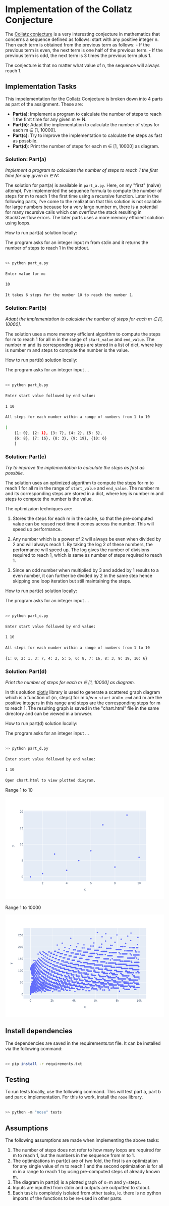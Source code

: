 # Implementation of the Collatz Conjecture

The [Collatz conjecture](https://en.wikipedia.org/wiki/Collatz_conjecture) is a very interesting conjecture in mathematics that concerns a sequence defined as follows: start with any positive integer n. Then each term is obtained from the previous term as follows:
    - If the previous term is even, the next term is one half of the previous term.
    - If the previous term is odd, the next term is 3 times the previous term plus 1.

The conjecture is that no matter what value of n, the sequence will always reach 1.


## Implementation Tasks

This impelementation for the Collatz Conjecture is broken down into 4 parts as part of the assignment. These are:

- **Part(a)**: Implement a program to calculate the number of steps to reach 1 the first time for any given m ∈ N.
- **Part(b)**: Adapt the implementation to calculate the number of steps for each m ∈ [1, 10000].
- **Part(c)**: Try to improve the implementation to calculate the steps as fast as possbile.
- **Part(d)**: Print the number of steps for each m ∈ [1, 10000] as diagram.

### Solution: Part(a)

*Implement a program to calculate the number of steps to reach 1 the first time for any given m ∈ N:*

The solution for part(a) is available in `part_a.py`. Here, on my "first" (naive) attempt, I've implemented the sequence formula to compute the number of steps for m to reach 1 the first time using a recursive function. Later in the following parts, I've come to the realization that this solution is not scalable for large numbers because for a very large number m, there is a potential for many recursive calls which can overflow the stack resulting in StackOverflow errors. The later parts uses a more memory efficient solution using loops.

How to run part(a) solution locally:

The program asks for an integer input m from stdin and it returns the number of steps to reach 1 in the stdout.

```bash

>> python part_a.py

Enter value for m:

10

It takes 6 steps for the number 10 to reach the number 1.

```

### Solution: Part(b)

*Adapt the implementation to calculate the number of steps for each m ∈ [1, 10000].*

The solution uses a more memory efficient algorithm to compute the steps for m to reach 1 for all m in the range of `start_value` and `end_value`. The number m and its corresponding steps are stored in a list of dict, where key is number m and steps to compute the number is the value.

How to run part(b) solution locally:

The program asks for an integer input ...

```bash

>> python part_b.py

Enter start value followed by end value:

1 10

All steps for each number within a range of numbers from 1 to 10

[
    {1: 0}, {2: 1}, {3: 7}, {4: 2}, {5: 5}, 
    {6: 8}, {7: 16}, {8: 3}, {9: 19}, {10: 6}
    ]

```

### Solution: Part(c)

*Try to improve the implementation to calculate the steps as fast as possbile.*

The solution uses an optimized algorithm to compute the steps for m to reach 1 for all m in the range of `start_value` and `end_value`. The number m and its corresponding steps are stored in a dict, where key is number m and steps to compute the number is the value.

The optimizaion techniques are:

1. Stores the steps for each m in the cache, so that the pre-computed value can be reused next time it comes across the number. This will speed up performance.

2. Any number which is a power of 2 will always be even when divided by 2 and will always reach 1. By taking the log 2 of these numbers, the performance will speed up. The log gives the number of divisions required to reach 1, which is same as number of steps required to reach 1. 

3. Since an odd number when multiplied by 3 and added by 1 results to a even number, it can further be divided by 2 in the same step hence skipping one loop iteration but still maintaining the steps. 

How to run part(c) solution locally:

The program asks for an integer input ...

```bash

>> python part_c.py

Enter start value followed by end value:

1 10

All steps for each number within a range of numbers from 1 to 10

{1: 0, 2: 1, 3: 7, 4: 2, 5: 5, 6: 8, 7: 16, 8: 3, 9: 19, 10: 6}
```

### Solution: Part(d)

*Print the number of steps for each m ∈ [1, 10000] as diagram.*

In this solution [plotly](https://plot.ly/python/) library is used to generate a scattered graph diagram which is a function of (m, steps) for m b/w `m_start` and `m_end` and m are the positive integers in this range and steps are the corresponding steps for m to reach 1. The resulting graph is saved in the "chart.html" file in the same directory and can be viewed in a browser.

How to run part(d) solution locally:

The program asks for an integer input ...

```bash

>> python part_d.py

Enter start value followed by end value:

1 10

Open chart.html to view plotted diagram.

```

Range 1 to 10

![Range 1 to 10](https://github.com/StephenDsouza90/python-collatz/blob/draft/images/range_1_to_10.png)

Range 1 to 10000

![Range 1 to 10000](https://github.com/StephenDsouza90/python-collatz/blob/draft/images/range_1_to_10000.png)


## Install dependencies

The dependencies are saved in the requirements.txt file. It can be installed via the following command:

```bash

>> pip install -r requirements.txt

```


## Testing

To run tests locally, use the following command. This will test part a, part b and part c implementation. For this to work, install the `nose` library.

```bash

>> python -m "nose" tests

```

## Assumptions

The following assumptions are made when implementing the above tasks:

1. The number of steps does not refer to how many loops are required for m to reach 1, but the numbers in the sequence from m to 1.
2. The optimizations in part(c) are of two fold, the first is an optimization for any single value of m to reach 1 and the second optimization is for all m in a range to reach 1 by using pre-computed steps of already known m.
3. The diagram in part(d) is a plotted graph of x=m and y=steps.
4. Inputs are inputted from stdin and outputs are outputted to stdout.
5. Each task is completely isolated from other tasks, ie. there is no python imports of the functions to be re-used in other parts.